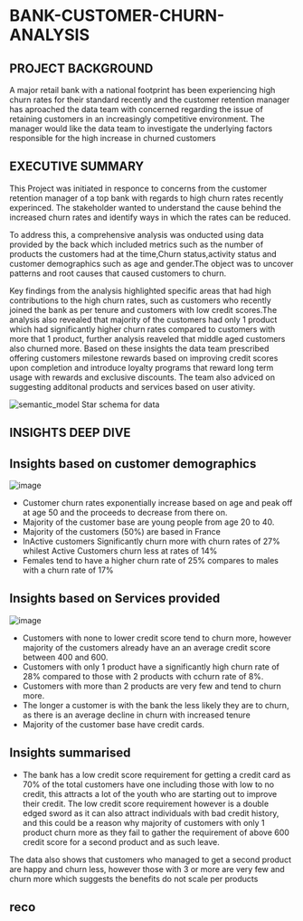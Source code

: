 # BANK-CUSTOMER-CHURN-ANALYSIS

## PROJECT BACKGROUND
A major retail bank with a national footprint has been experiencing high churn rates for their standard recently and the customer retention manager has aproached the data team with concerned regarding the issue of retaining customers in an increasingly competitive environment. The manager would like the data team to investigate the underlying factors responsible for the high increase in churned customers

## EXECUTIVE SUMMARY
This Project was initiated in responce to concerns from the customer retention manager of a top bank with regards to high churn rates recently experinced. The stakeholder wanted to understand the cause behind the increased churn rates and identify ways in which the rates can be reduced.

To address this, a comprehensive analysis was onducted using data provided by the back which included metrics such as the number of products the customers had at the time,Churn status,activity status and customer demographics such as age and gender.The object was to uncover patterns and root causes that caused customers to churn.

Key findings from the analysis highlighted specific areas that had high contributions to the high churn rates, such as customers who recently joined the bank as per tenure and customers with low credit scores.The analysis also revealed that majority of the customers had only 1 product which had significantly higher churn rates compared to customers with more that 1 product, further analysis reaveled that middle aged customers also churned more. Based on these insights the data team prescribed offering customers milestone rewards based on improving credit scores upon completion and introduce loyalty programs that reward long term usage with rewards and exclusive discounts. The team also adviced on suggesting additonal products and services based on user ativity.

![semantic_model](https://github.com/user-attachments/assets/838424c3-c350-4e70-b852-9ca53766eeb5)
Star schema for data

##  INSIGHTS DEEP DIVE
## Insights based on customer demographics

![image](https://github.com/user-attachments/assets/8834c88c-032e-42e0-9287-59b2a7364133)


* Customer churn rates exponentially increase based on age and peak off at age 50 and the proceeds to decrease from there on.
* Majority of the customer base are young people from age 20 to 40.
* Majority of the customers (50%) are based in France
* InActive customers Significantly churn more with churn rates of 27% whilest Active Customers churn less at rates of 14%
* Females tend to have a higher churn rate of 25% compares to males with a churn rate of 17%
  
## Insights based on Services provided

![image](https://github.com/user-attachments/assets/cf84f03f-7ad8-490e-b713-0426b08d8aff)

* Customers with none to lower credit score tend to churn more, however majority of the customers already have an an average credit score between 400 and 600.
* Customers with only 1 product have a significantly high churn rate of 28% compared to those with 2 products with cchurn rate of 8%.
* Customers with more than 2 products are very few and tend to churn more.
* The longer a customer is with the bank the less likely they are to churn, as there is an average decline in churn with increased tenure
* Majority of the customer base have credit cards.

## Insights summarised

* The bank has a low credit score requirement for getting a credit card as 70%  of the total customers have one including those with low to no credit, this attracts a lot of the youth who are starting out to improve their credit. The low credit score requirement however is a double edged sword as it can also attract individuals with bad credit history, and this could be a reason why majority of customers with only 1 product churn more as they fail to gather the requirement of above 600 credit score for a second product and as such leave.

The data also shows that customers who managed to get a second product are happy and churn less, however those with 3 or more are very few and churn more which suggests the benefits do not scale per products
   
## reco
